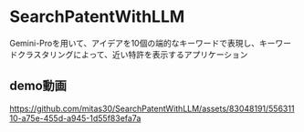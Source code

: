 # SearchPatentWithLLM
Gemini-Proを用いて、アイデアを10個の端的なキーワードで表現し、キーワードクラスタリングによって、近い特許を表示するアプリケーション
## demo動画  
https://github.com/mitas30/SearchPatentWithLLM/assets/83048191/55631110-a75e-455d-a945-1d55f83efa7a


